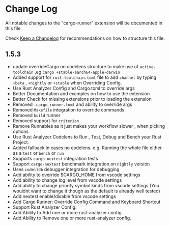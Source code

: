 # Change Log

All notable changes to the "cargo-runner" extension will be documented in this file.

Check [Keep a Changelog](http://keepachangelog.com/) for recommendations on how to structure this file.

## 1.5.3
- update overrideCargo on codelens structure to make use of `active-toolchain` ,eg.`cargo +stable-aarch64-apple-darwin`
- Added support for `rust-toolchain.toml` file to add `channel` by typing `+beta` , `+nightly` or `+stable` when Overriding Config.
- Use Rust Analyzer Config and Cargo.toml to override args
- Better Documentation and examples on how to use the extension
- Better Check for missing extensions prior to loading the extension
- Removed `.cargo_runner.toml` and ability to override args
- Removed `Makefile` integration to override commands
- Removed `build` runner 
- Removed support for `criterion`
- Remove Runnables as it just makes your workflow slower , when picking options
- Use Rust Analyzer Codelens to Run , Test, Debug and Bench your Rust Project.
- Added fallback in cases no codelens. e.g. Running the whole file either as a `test` or `bench` or `run`
- Supports `cargo-nextest` integration tests
- Support `cargo-nextest` benchmark integration on `nightly` version
- Uses `codelldb` debugger integration for debugging
- Add ability to override $CARGO_HOME from vscode settings
- Add ability to change log level from vscode settings
- Add ability to change priority symbol kinds from vscode settings (You wouldnt want to change it though as the default is already well tested)
- Add nextest enable/disable from vscode settings
- Add Cargo Runner: Override Config Command and Keyboard Shortcut
- Support Rust Analyzer Config.
- Add Ability to Add one or more rust-analyzer config.
- Add Ability to Remove one or more rust-analyzer config.